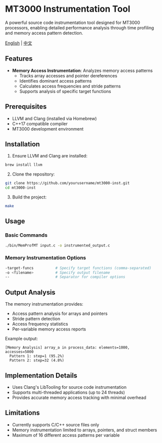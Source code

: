 # MT3000 Instrumentation Tool

A powerful source code instrumentation tool designed for MT3000 processors, enabling detailed performance analysis through time profiling and memory access pattern detection.

[English](README.md) | [中文](README_zh.md)

## Features

- **Memory Access Instrumentation**: Analyzes memory access patterns
  - Tracks array accesses and pointer dereferences
  - Identifies dominant access patterns
  - Calculates access frequencies and stride patterns
  - Supports analysis of specific target functions

## Prerequisites

- LLVM and Clang (installed via Homebrew)
- C++17 compatible compiler
- MT3000 development environment

## Installation

1. Ensure LLVM and Clang are installed:
```bash
brew install llvm
```

2. Clone the repository:
```bash
git clone https://github.com/yourusername/mt3000-inst.git
cd mt3000-inst
```

3. Build the project:
```bash
make
```

## Usage

### Basic Commands

```bash
./bin/MemProfMT input.c -o instrumented_output.c
```

### Memory Instrumentation Options

```bash
-target-funcs          # Specify target functions (comma-separated)
-o <filename>          # Specify output filename
--                     # Separator for compiler options
```

## Output Analysis

The memory instrumentation provides:
- Access pattern analysis for arrays and pointers
- Stride pattern detection
- Access frequency statistics
- Per-variable memory access reports

Example output:
```
[Memory Analysis] array_a in process_data: elements=1000, accesses=5000
  Pattern 1: step=1 (95.2%)
  Pattern 2: step=32 (4.8%)
```

## Implementation Details

- Uses Clang's LibTooling for source code instrumentation
- Supports multi-threaded applications (up to 24 threads)
- Provides accurate memory access tracking with minimal overhead

## Limitations

- Currently supports C/C++ source files only
- Memory instrumentation limited to arrays, pointers, and struct members
- Maximum of 16 different access patterns per variable